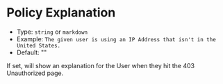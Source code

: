 # Policy Explanation

- Type: `string` or `markdown`
- Example: `The given user is using an IP Address that isn't in the United States.`
- Default: ""

If set, will show an explanation for the User when they hit the 403 Unauthorized page.
